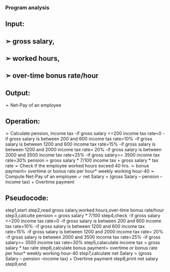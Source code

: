 ### Program analysis
## Input:
## ➢ gross salary,
## ➢ worked hours,
## ➢ over-time bonus rate/hour

## Output:
➢ Net-Pay of an employee

## Operation:
➢ Calculate pension, income tax
  -if gross salary <=200 income tax rate=0
  -if gross salary is between 200 and 600 income tax rate=10%
  -if gross salary is between 1200 and 600 income tax rate=15%
  -if gross salary is between 1200 and 2000 income tax rate= 20%
  -if gross salary is between 2000 and 3500 income tax rate=25%
  -if gross salary>= 3500 income tax rate=30%
pension = gross salary * 7/100
income tax = gross salary * tax rate
➢ Check if the employee worked hours
exceed 40 hrs.
➢ bonus payment= overtime or bonus rate per hour* weekly working hour-40
➢ Compute Net-Pay of an employee
✓ net Salary = (gross Salary – pension –
income tax) + Overtime payment

   ## Pseudocode:
step1,start
step2,read gross salary,worked hours,over-time bonus rate/hour
step3,calculte pension = gross salary * 7/100 
step4,check
  -if gross salary <=200 income tax rate=0
  -if gross salary is between 200 and 600 income tax rate=10%
  -if gross salary is between 1200 and 600 income tax rate=15%
  -if gross salary is between 1200 and 2000 income tax rate= 20%
  -if gross salary is between 2000 and 3500 income tax rate=25%
  -if gross salary>= 3500 income tax rate=30%
step5,calaculate income tax = gross salary * tax rate
step6,calculate bonus payment= overtime or bonus rate per hour* weekly working hour-40
step7,calculate net Salary = (gross Salary – pension –income tax) + Overtime payment
step8,print net salary
step9,end
